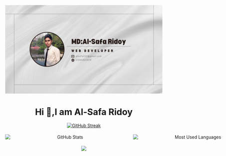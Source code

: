 <!-- # Hi 👋,I'm Al-Safa -->
<!-- <h1 align="center">Hi 👋, Ridoy</h1> -->
<!-- [![GitHub Streak](https://github-readme-streak-stats.herokuapp.com?user=alsafa012&theme=solarized-dark)](https://git.io/streak-stats) -->
<!-- [![GitHub Streak](https://github-readme-streak-stats.herokuapp.com?user=alsafa012&theme=flag-india)](https://git.io/streak-stats) -->
<!--

Here are some ideas to get you started:

- 🔭 I’m currently working on ...
- 🌱 I’m currently learning ...
- 👯 I’m looking to collaborate on ...
- 🤔 I’m looking for help with ...
- 💬 Ask me about ...
- 📫 How to reach me: ...
- 😄 Pronouns: ...
- ⚡ Fun fact: ...
-->
<!-- banner image -->
<img src='./picture/Cream Minimalist Virtual Assistant Facebook Cover Photo (3).png'>

<h1 align="center">Hi 👋,I am Al-Safa Ridoy</h1>

<!-- readme-streak-stats -->
<p align="center">
<a href="https://git.io/streak-stats"><img src="https://github-readme-streak-stats.herokuapp.com?user=alsafa012&theme=flag-india" alt="GitHub Streak" /></a>
</p>
<!-- GitHub Stats and Most Used Languages with Same Width -->
<div align="center" style="display: flex; gap: 10px; margin:20px 0 ">
  <a href="#">
    <img src="https://github-readme-stats.vercel.app/api?username=alsafa012&show_icons=true&locale=en" alt="GitHub Stats" style="display: inline-block; width: 400px;" />
  </a>
  <a href="https://github.com/alsafa012">
    <img src="https://github-readme-stats.vercel.app/api/top-langs/?username=alsafa012&layout=compact" alt="Most Used Languages" style="display: inline-block; width: 400px;" />
  </a>
</div>

<!-- which technology I know -->
<p align="center">
  <a href="#">
    <img src="https://skillicons.dev/icons?i=react,js,html,css,nodejs,mongo,express" />
  </a>
<!--  -->

<!-- # My GitHub Profile -->
<!-- 
[![](https://raw.githubusercontent.com/alsafa012/github-profile-summary-cards-example/master/profile-summary-card-output/moltack/0-profile-details.svg)] -->
<!-- # My GitHub Profile

![Repos Per Language](https://raw.githubusercontent.com/vn7n24fzkq/github-profile-summary-cards-example/master/profile-summary-card-output/alsafa012/1-repos-per-language.svg) -->


<!-- 
<p align="center">
  <a href="https://github.com/vn7n24fzkq/github-profile-summary-cards">
    <img src="https://raw.githubusercontent.com/vn7n24fzkq/github-profile-summary-cards-example/master/profile-summary-card-output/moltack/1-repos-per-language.svg" alt="Repos Per Language" width="45%">
  </a>
  <a href="https://github.com/vn7n24fzkq/github-profile-summary-cards">
    <img src="https://raw.githubusercontent.com/vn7n24fzkq/github-profile-summary-cards-example/master/profile-summary-card-output/moltack/2-most-commit-language.svg" alt="Most Commit Language" width="45%">
  </a>
</p>

<p align="center">
  <a href="https://github.com/vn7n24fzkq/github-profile-summary-cards">
    <img src="https://raw.githubusercontent.com/vn7n24fzkq/github-profile-summary-cards-example/master/profile-summary-card-output/moltack/3-stats.svg" alt="Stats" width="45%">
  </a>
  <a href="https://github.com/vn7n24fzkq/github-profile-summary-cards">
    <img src="https://raw.githubusercontent.com/vn7n24fzkq/github-profile-summary-cards-example/master/profile-summary-card-output/moltack/4-productive-time.svg" alt="Productive Time" width="45%">
  </a>
</p> -->

<!-- 
![](http://github-profile-summary-cards.vercel.app/api/cards/profile-details?username=alsafa012&theme=moltack)
![](http://github-profile-summary-cards.vercel.app/api/cards/repos-per-language?username=alsafa012&theme=moltack)
![](http://github-profile-summary-cards.vercel.app/api/cards/most-commit-language?username=alsafa012&theme=moltack)
![](http://github-profile-summary-cards.vercel.app/api/cards/stats?username=alsafa012&theme=moltack)
![](http://github-profile-summary-cards.vercel.app/api/cards/productive-time?username=alsafa012&theme=moltack&utcOffset=8) -->

